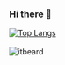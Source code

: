 ### Hi there 👋 
[![Top Langs](https://github-readme-stats.vercel.app/api/top-langs/?username=MussaPortfolio&hide=html&layout=compact)](https://github.com/MussaPortfolio)
<br/><br/>
<img align="left" src="https://komarev.com/ghpvc/?username=itbeard&label=Profile%20Views%20&color=AC1F21&style=flat-square" alt="itbeard" />
